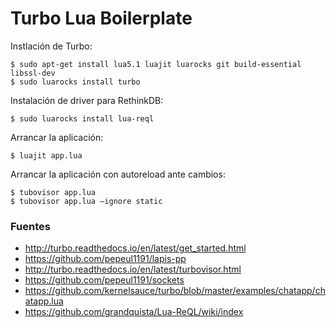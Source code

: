 # Turbo Lua Boilerplate

Instlación de Turbo:

    $ sudo apt-get install lua5.1 luajit luarocks git build-essential libssl-dev
    $ sudo luarocks install turbo

Instalación de driver para RethinkDB:

    $ sudo luarocks install lua-reql

Arrancar la aplicación:

    $ luajit app.lua

Arrancar la aplicación con autoreload ante cambios:

    $ tubovisor app.lua
    $ tubovisor app.lua –ignore static


### Fuentes

+ http://turbo.readthedocs.io/en/latest/get_started.html
+ https://github.com/pepeul1191/lapis-pp
+ http://turbo.readthedocs.io/en/latest/turbovisor.html
+ https://github.com/pepeul1191/sockets
+ https://github.com/kernelsauce/turbo/blob/master/examples/chatapp/chatapp.lua
+ https://github.com/grandquista/Lua-ReQL/wiki/index